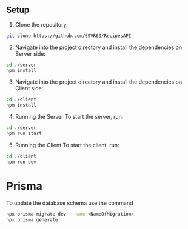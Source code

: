 ## Setup

1. Clone the repository:

```bash
git clone https://github.com/69VR69/RecipesAPI
```

2. Navigate into the project directory and install the dependencies on Server side:

```bash
cd ./server
npm install
```

3. Navigate into the project directory and install the dependencies on Client side:

```bash
cd ./client
npm install
```

4. Running the Server
   To start the server, run:

```bash
cd ./server
npm run start
```

5. Running the Client
   To start the client, run:

```bash
cd ./client
npm run dev
```

# Prisma

To update the database schema use the command
```bash
npx prisma migrate dev --name <NameOfMigration>
npx prisma generate
```
